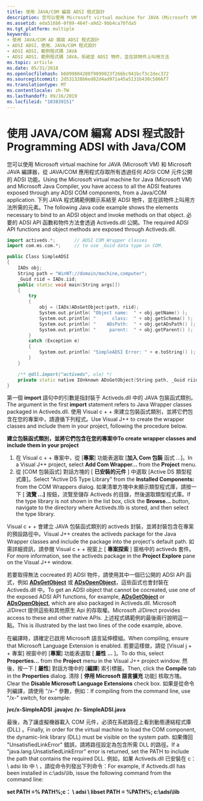 ```yaml
---
title: 使用 JAVA/COM 編寫 ADSI 程式設計
description: 您可以使用 Microsoft virtual machine for JAVA (Microsoft VM) 和 Microsoft JAVA 編譯器，從 JAVA/COM 應用程式存取所有透過任何 ADSI COM 元件公開的 ADSI 功能。
ms.assetid: eda516b6-0f89-464f-a9d2-9bb4ca70fda5
ms.tgt_platform: multiple
keywords:
- 使用 JAVA/COM AD 撰寫 ADSI 程式設計
- ADSI ADSI、使用、JAVA/COM 程式設計
- ADSI ADSI，範例程式碼 JAVA
- ADSI ADSI，範例程式碼 JAVA，系結至 ADSI 物件，並在該物件上叫用方法
ms.topic: article
ms.date: 05/31/2018
ms.openlocfilehash: b6899804208f9899823f266bc941bcf3c2dec372
ms.sourcegitcommit: 2d531328b6ed82d4ad971a45a5131b430c5866f7
ms.translationtype: MT
ms.contentlocale: zh-TW
ms.lasthandoff: 09/16/2019
ms.locfileid: "103839151"
---
```

# <a name="programming-adsi-with-javacom"></a><span data-ttu-id="49d69-107">使用 JAVA/COM 編寫 ADSI 程式設計</span><span class="sxs-lookup"><span data-stu-id="49d69-107">Programming ADSI with Java/COM</span></span>

<span data-ttu-id="49d69-108">您可以使用 Microsoft virtual machine for JAVA (Microsoft VM) 和 Microsoft JAVA 編譯器，從 JAVA/COM 應用程式存取所有透過任何 ADSI COM 元件公開的 ADSI 功能。</span><span class="sxs-lookup"><span data-stu-id="49d69-108">Using the Microsoft virtual machine for Java (Microsoft VM) and Microsoft Java Compiler, you have access to all the ADSI features exposed through any ADSI COM components, from a Java/COM application.</span></span> <span data-ttu-id="49d69-109">下列 JAVA 程式碼範例顯示系結至 ADSI 物件，並在該物件上叫用方法所需的元素。</span><span class="sxs-lookup"><span data-stu-id="49d69-109">The following Java code example shows the elements necessary to bind to an ADSI object and invoke methods on that object.</span></span> <span data-ttu-id="49d69-110">必要的 ADSI API 函數和物件方法會透過 Activeds.dll 公開。</span><span class="sxs-lookup"><span data-stu-id="49d69-110">The required ADSI API functions and object methods are exposed through Activeds.dll.</span></span>


```C++
import activeds.*;       // ADSI COM Wrapper classes
import com.ms.com.*;     // to use _Guid data type in COM.

public Class SimpleADSI 
{
    IADs obj;
    String path = "WinNT://domain/machine,computer";
    _Guid riid = IADs.iid;
    public static void main(String args[]) 
    {
        try 
        {
            obj = (IADs)ADsGetObject(path, riid);
            System.out.println( "Object name:  " + obj.getName() );
            System.out.println( "      class:  " + obj.getSchema() );
            System.out.println( "    ADsPath:  " + obj.getADsPath() );
            System.out.println( "     parent:  " + obj.getParent() );
        }
        catch (Exception e) 
        {
            System.out.println( "SimpleADSI Error: " + e.toString() );
        }
    }

    /** @dll.import("activeds", ole) */
    private static native IUnknown ADsGetObject(String path, _Guid riid);
}
```



<span data-ttu-id="49d69-111">第一個 **import** 語句中的引數是指封裝于 Activeds.dll 中的 JAVA 包裝函式類別。</span><span class="sxs-lookup"><span data-stu-id="49d69-111">The argument in the first **import** statement refers to Java Wrapper classes packaged in Activeds.dll.</span></span> <span data-ttu-id="49d69-112">使用 Visual c + + 來建立包裝函式類別，並將它們包含在您的專案中，請遵循下列程式。</span><span class="sxs-lookup"><span data-stu-id="49d69-112">Use Visual J++ to create the wrapper classes and include them in your project, following the procedure below.</span></span>

<span data-ttu-id="49d69-113">**建立包裝函式類別，並將它們包含在您的專案中**</span><span class="sxs-lookup"><span data-stu-id="49d69-113">**To create wrapper classes and include them in your project**</span></span>

1.  <span data-ttu-id="49d69-114">在 Visual c + + 專案中，從 [**專案**] 功能表選取 [**加入 Com 包裝** 函式 ...]。</span><span class="sxs-lookup"><span data-stu-id="49d69-114">In a Visual J++ project, select **Add Com Wrapper...** from the **Project** menu.</span></span>
2.  <span data-ttu-id="49d69-115">從 [COM 包裝函式] 對話方塊的 [ **已安裝的元件** ] 中選取 [Active DS 類型程式庫]。</span><span class="sxs-lookup"><span data-stu-id="49d69-115">Select "Active DS Type Library" from the **Installed Components:** from the COM Wrappers dialog.</span></span> <span data-ttu-id="49d69-116">如果清單方塊中未顯示類型程式庫，請按一下 [ **流覽 ...]** 按鈕，流覽至儲存 Activeds 的目錄，然後選取類型程式庫。</span><span class="sxs-lookup"><span data-stu-id="49d69-116">If the type library is not shown in the list box, click the **Browse...** button, navigate to the directory where Activeds.tlb is stored, and then select the type library.</span></span>

<span data-ttu-id="49d69-117">Visual c + + 會建立 JAVA 包裝函式類別的 activeds 封裝，並將封裝包含在專案的預設路徑中。</span><span class="sxs-lookup"><span data-stu-id="49d69-117">Visual J++ creates the activeds package for the Java Wrapper classes and include the package into the project's default path.</span></span> <span data-ttu-id="49d69-118">如需詳細資訊，請參閱 Visual c + + 視窗上 [ **專案探索** ] 窗格中的 activeds 套件。</span><span class="sxs-lookup"><span data-stu-id="49d69-118">For more information, see the activeds package in the **Project Explore** pane on the Visual J++ window.</span></span>

<span data-ttu-id="49d69-119">若要取得無法 cocreated 的 ADSI 物件，請使用其中一個已公開的 ADSI API 函式，例如 [**ADsGetObject**](/windows/desktop/api/Adshlp/nf-adshlp-adsgetobject) 或 [**ADsOpenObject**](/windows/desktop/api/Adshlp/nf-adshlp-adsopenobject)，這些函式也會封裝在 Activeds.dll 中。</span><span class="sxs-lookup"><span data-stu-id="49d69-119">To get an ADSI object that cannot be cocreated, use one of the exposed ADSI API functions, for example, [**ADsGetObject**](/windows/desktop/api/Adshlp/nf-adshlp-adsgetobject) or [**ADsOpenObject**](/windows/desktop/api/Adshlp/nf-adshlp-adsopenobject), which are also packaged in Activeds.dll.</span></span> <span data-ttu-id="49d69-120">Microsoft J/Direct 提供這些和其他原生 Api 的存取權。</span><span class="sxs-lookup"><span data-stu-id="49d69-120">Microsoft J/Direct provides access to these and other native APIs.</span></span> <span data-ttu-id="49d69-121">上述程式碼範例的最後兩行說明這一點。</span><span class="sxs-lookup"><span data-stu-id="49d69-121">This is illustrated by the last two lines of the code example, above.</span></span>

<span data-ttu-id="49d69-122">在編譯時，請確定已啟用 Microsoft 語言延伸模組。</span><span class="sxs-lookup"><span data-stu-id="49d69-122">When compiling, ensure that Microsoft Language Extension is enabled.</span></span> <span data-ttu-id="49d69-123">若要這樣做，請從 [Visual j + + 專案] 視窗中的 [**專案**] 功能表選取 [ **<project> 屬性 ...** ]。</span><span class="sxs-lookup"><span data-stu-id="49d69-123">To do this, select **<project> Properties...** from the **Project** menu in the Visual J++ project window.</span></span> <span data-ttu-id="49d69-124">然後，按一下 [ **<project> 屬性**] 對話方塊中的 [**編譯**] 索引標籤。</span><span class="sxs-lookup"><span data-stu-id="49d69-124">Then, click the **Compile** tab in the **<project> Properties** dialog.</span></span> <span data-ttu-id="49d69-125">清除 [ **停用 Microsoft 語言擴充** 功能] 核取方塊。</span><span class="sxs-lookup"><span data-stu-id="49d69-125">Clear the **Disable Microsoft Language Extensions** check box.</span></span> <span data-ttu-id="49d69-126">如果是從命令列編譯，請使用 "/x-" 參數，例如：</span><span class="sxs-lookup"><span data-stu-id="49d69-126">If compiling from the command line, use "/x-" switch, for example:</span></span>

<span data-ttu-id="49d69-127">**jvc/x-SimpleADSI .java**</span><span class="sxs-lookup"><span data-stu-id="49d69-127">**jvc /x- SimpleADSI.java**</span></span>

<span data-ttu-id="49d69-128">最後，為了讓虛擬機器載入 COM 元件，必須在系統路徑上看到動態連結程式庫 (DLL) 。</span><span class="sxs-lookup"><span data-stu-id="49d69-128">Finally, in order for the virtual machine to load the COM component, the dynamic-link library (DLL) must be visible on the system path.</span></span> <span data-ttu-id="49d69-129">如果傳回 "UnsatisfiedLinkError" 錯誤，請將路徑設定為包含所需 DLL 的路徑。</span><span class="sxs-lookup"><span data-stu-id="49d69-129">If a "java.lang.UnsatisfiedLinkError" error is returned, set the PATH to include the path that contains the required DLL.</span></span> <span data-ttu-id="49d69-130">例如，如果 Activeds.dll 已安裝在 c： \\ adsi lib 中 \\ ，請從命令列發出下列命令：</span><span class="sxs-lookup"><span data-stu-id="49d69-130">For example, if Activeds.dll has been installed in c:\\adsi\\lib, issue the following command from the command line:</span></span>

<span data-ttu-id="49d69-131">**set PATH =% PATH%;c： \\ adsi \\ lib**</span><span class="sxs-lookup"><span data-stu-id="49d69-131">**set PATH = %PATH%; c:\\adsi\\lib**</span></span>

 

 




